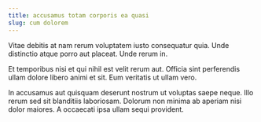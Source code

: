 ```yaml
---
title: accusamus totam corporis ea quasi
slug: cum dolorem
---
```


Vitae debitis at nam rerum voluptatem iusto consequatur quia. Unde distinctio atque porro aut placeat. Unde rerum in.

Et temporibus nisi et qui nihil est velit rerum aut. Officia sint perferendis ullam dolore libero animi et sit. Eum veritatis ut ullam vero.

In accusamus aut quisquam deserunt nostrum ut voluptas saepe neque. Illo rerum sed sit blanditiis laboriosam. Dolorum non minima ab aperiam nisi dolor maiores. A occaecati ipsa ullam sequi provident.
